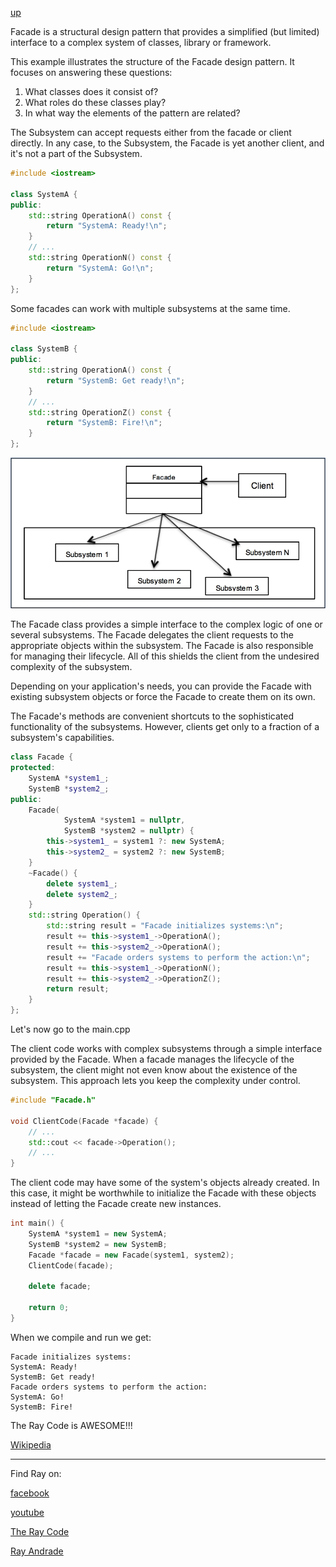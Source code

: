 [up](..README.md)

Facade is a structural design pattern that provides a simplified (but limited) interface to a complex system of classes, library or framework.

This example illustrates the structure of the Facade design pattern. It focuses on answering these questions:
<ol>
<li>What classes does it consist of?</li>
<li>What roles do these classes play?</li>
<li>In what way the elements of the pattern are related?</li>
</ol>

The Subsystem can accept requests either from the facade or client directly.
In any case, to the Subsystem, the Facade is yet another client, and it's not a part of the Subsystem.
```c++
#include <iostream>

class SystemA {
public:
    std::string OperationA() const {
        return "SystemA: Ready!\n";
    }
    // ...
    std::string OperationN() const {
        return "SystemA: Go!\n";
    }
};
```
Some facades can work with multiple subsystems at the same time.
```c++
#include <iostream>

class SystemB {
public:
    std::string OperationA() const {
        return "SystemB: Get ready!\n";
    }
    // ...
    std::string OperationZ() const {
        return "SystemB: Fire!\n";
    }
};
```
![Factory](/UMLs/images/Facade/Facade-1.jpg)

The Facade class provides a simple interface to the complex logic of one or several subsystems. 
The Facade delegates the client requests to the appropriate objects within the subsystem. 
The Facade is also responsible for managing their lifecycle. 
All of this shields the client from the undesired complexity of the subsystem.

Depending on your application's needs, you can provide the Facade with existing subsystem objects or force the Facade to create them on its own.

The Facade's methods are convenient shortcuts to the sophisticated functionality of the subsystems. 
However, clients get only to a fraction of a subsystem's capabilities.

```c++
class Facade {
protected:
    SystemA *system1_;
    SystemB *system2_;
public:
    Facade(
            SystemA *system1 = nullptr,
            SystemB *system2 = nullptr) {
        this->system1_ = system1 ?: new SystemA;
        this->system2_ = system2 ?: new SystemB;
    }
    ~Facade() {
        delete system1_;
        delete system2_;
    }
    std::string Operation() {
        std::string result = "Facade initializes systems:\n";
        result += this->system1_->OperationA();
        result += this->system2_->OperationA();
        result += "Facade orders systems to perform the action:\n";
        result += this->system1_->OperationN();
        result += this->system2_->OperationZ();
        return result;
    }
};
```

Let's now go to the main.cpp

The client code works with complex subsystems through a simple interface provided by the Facade. When a facade manages the lifecycle of the subsystem, the client might not even know about the existence of the subsystem. 
This approach lets you keep the complexity under control.


```cpp
#include "Facade.h"

void ClientCode(Facade *facade) {
    // ...
    std::cout << facade->Operation();
    // ...
}
```
The client code may have some of the system's objects already created. 
In this case, it might be worthwhile to initialize the Facade with these objects instead of letting the Facade create new instances.

```cpp
int main() {
    SystemA *system1 = new SystemA;
    SystemB *system2 = new SystemB;
    Facade *facade = new Facade(system1, system2);
    ClientCode(facade);

    delete facade;

    return 0;
}
```
When we compile and run we get:
```run
Facade initializes systems:
SystemA: Ready!
SystemB: Get ready!
Facade orders systems to perform the action:
SystemA: Go!
SystemB: Fire!
```

The Ray Code is AWESOME!!!

[Wikipedia](https://en.wikipedia.org/wiki/Facade_pattern)

----------------------------------------------------------------------------------------------------

Find Ray on:

[facebook](https://www.facebook.com/TheRayCode/)

[youtube](https://www.youtube.com/user/AndradeRay/)

[The Ray Code](https://www.RayAndrade.com)

[Ray Andrade](https://www.RayAndrade.org)
